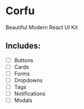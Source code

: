 # Corfu

Beautiful Modern React UI Kit

## Includes:

- [ ] Buttons
- [ ] Cards
- [ ] Forms
- [ ] Dropdowns
- [ ] Tags
- [ ] Notifications
- [ ] Modals
